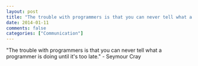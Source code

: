```yaml
---
layout: post
title: "The trouble with programmers is that you can never tell what a programmer is doing until it's too late."
date: 2014-01-11
comments: false
categories: ["Communication"]
---
```


<span class='quote'>"The trouble with programmers is that you can never tell what a programmer is doing until it's too late."</span>
<span class='by'>- Seymour Cray</span>
